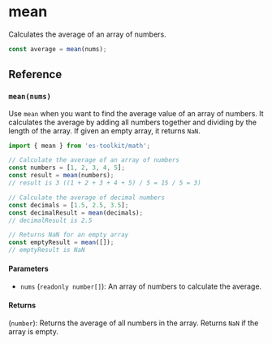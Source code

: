 # mean

Calculates the average of an array of numbers.

```typescript
const average = mean(nums);
```

## Reference

### `mean(nums)`

Use `mean` when you want to find the average value of an array of numbers. It calculates the average by adding all numbers together and dividing by the length of the array. If given an empty array, it returns `NaN`.

```typescript
import { mean } from 'es-toolkit/math';

// Calculate the average of an array of numbers
const numbers = [1, 2, 3, 4, 5];
const result = mean(numbers);
// result is 3 ((1 + 2 + 3 + 4 + 5) / 5 = 15 / 5 = 3)

// Calculate the average of decimal numbers
const decimals = [1.5, 2.5, 3.5];
const decimalResult = mean(decimals);
// decimalResult is 2.5

// Returns NaN for an empty array
const emptyResult = mean([]);
// emptyResult is NaN
```

#### Parameters

- `nums` (`readonly number[]`): An array of numbers to calculate the average.

#### Returns

(`number`): Returns the average of all numbers in the array. Returns `NaN` if the array is empty.
